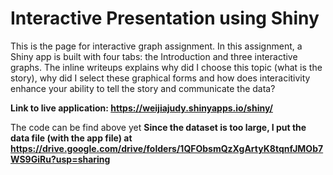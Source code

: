 # Interactive Presentation using Shiny

This is the page for interactive graph assignment. In this assignment, a Shiny app is built with four tabs: the Introduction and three interactive graphs. The inline writeups explains why did I choose this topic (what is the story), why did I select these graphical forms  and how does interacitivity enhance your ability to tell the story and communicate the data?

**Link to live application: https://weijiajudy.shinyapps.io/shiny/**


The code can be find above yet **Since the dataset is too large, I put the data file (with the app file) at https://drive.google.com/drive/folders/1QFObsmQzXgArtyK8tqnfJMOb7WS9GiRu?usp=sharing** 
